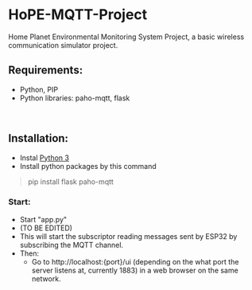 # HoPE-MQTT-Project
Home Planet Environmental Monitoring System Project, a basic wireless communication simulator project. 

## Requirements:
 - Python, PIP
 - Python libraries: paho-mqtt, flask

<br>

## Installation:
- Instal [Python 3](https://www.python.org/downloads/)
- Install python packages by this command
> pip install flask paho-mqtt

### Start:
 - Start "app.py"
 - (TO BE EDITED) 
 - This will start the subscriptor reading messages sent by ESP32 by subscribing the MQTT channel.
 - Then:
     - Go to http://localhost:{port}/ui (depending on the what port the server listens at, currently 1883) in a web browser on the same network.